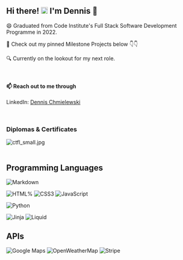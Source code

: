 
<!--
**tetrapak-dev/tetrapak-dev** is a ✨ _special_ ✨ repository because its `README.md` (this file) appears on your GitHub profile.

Here are some ideas to get you started:

- 🔭 I’m currently working on ...

- 👯 I’m looking to collaborate on ...
- 🤔 I’m looking for help with ...
- 💬 Ask me about ...
- 📫 How to reach me: ...
- 😄 Pronouns: ...
- ⚡ Fun fact: ...
-->

## Hi there! <img src="https://media.giphy.com/media/hvRJCLFzcasrR4ia7z/giphy.gif" width="18"> I'm Dennis 🧔

😄 Graduated from Code Institute's Full Stack Software Development Programme in 2022.
   
🌱 Check out my pinned Milestone Projects below 👇👇

🔍 Currently on the lookout for my next role.

<br>

#### 📫 Reach out to me through 
<!-- Portfolio Website: [dennisdev.io](http://dennisdev.io) -->
LinkedIn: [Dennis Chmielewski](https://www.linkedin.com/in/dennischmielewski/)

<br>

### Diplomas & Certificates

![ctfl_small.jpg](https://github.com/tetrapak-dev/tetrapak-dev/blob/main/ctfl_small.jpg)
<br>
<br>

## Programming Languages

![Markdown](https://img.shields.io/badge/Markdown-white?style=for-the-badge&logo=markdown&labelColor=black&color=%23f0f0f0)
<br>

![HTML%](https://img.shields.io/badge/HTML5-%23E34F26?style=for-the-badge&logo=html5&logoColor=%23fff)
![CSS3](https://img.shields.io/badge/CSS3-%231572B6?style=for-the-badge&logo=css3&logoColor=%23fff)
![JavaScript](https://img.shields.io/badge/JavaScript-%23F7DF1E?style=for-the-badge&logo=javascript&logoColor=%23F7DF1E&color=%23323330)
<br>

![Python](https://img.shields.io/badge/Python-%233776AB?style=for-the-badge&logo=Python&logoColor=%23F7DF1E&color=%233776ab)
<br>

![Jinja](https://img.shields.io/badge/jinja-black?style=for-the-badge&logo=jinja&logoColor=%23B41717&labelColor=black&color=%23323330)
![Liquid](https://img.shields.io/badge/Liquid-%235E8E3E?style=for-the-badge&logo=shopify&logoColor=white)

<!-- 
## Frameworks

## Libraries
-->

## APIs
![Google Maps](https://img.shields.io/badge/Google_maps-%23EB6E4C?style=for-the-badge&logo=google%20maps&logoColor=%23fff&color=%234285F4)
![OpenWeatherMap](https://img.shields.io/badge/Openweathermap-%23EB6E4C?style=for-the-badge&logoColor=%23EB6E4C&color=%23EB6E4C)
![Stripe](https://img.shields.io/badge/Stripe-%23008CDD?style=for-the-badge&logo=stripe&logoColor=%23fff&color=%233366CC)

<!-- 
## Version Control | Coding
-->